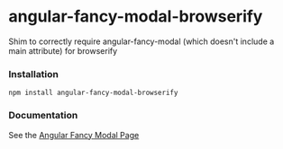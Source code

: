 # angular-fancy-modal-browserify
Shim to correctly require angular-fancy-modal (which doesn't include a main attribute) for browserify

### Installation

`npm install angular-fancy-modal-browserify`

### Documentation

See the [Angular Fancy Modal Page](https://github.com/vesparny/angular-fancy-modal)
